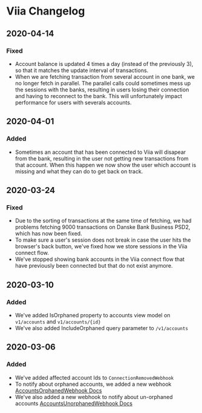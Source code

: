 # Viia Changelog

## 2020-04-14

### Fixed
- Account balance is updated 4 times a day (instead of the previously 3), so that it matches the update interval of transactions.
- When we are fetching transaction from several account in one bank, we no longer fetch in parallel. The parallel calls could sometimes mess up the sessions with the banks, resulting in users losing their connection and having to reconnect to the bank. This will unfortunately impact performance for users with severals accounts.

## 2020-04-01

### Added
- Sometimes an account that has been connected to Viia will disapear from the bank, resulting in the user not getting new transactions from that account. When this happen we now show the user which account is missing and what they can do to get back on track.

## 2020-03-24

### Fixed
- Due to the sorting of transactions at the same time of fetching, we had problems fetching 9000 transactions on Danske Bank Business PSD2, which has now been fixed. 
- To make sure a user's session does not break in case the user hits the browser's back button, we've fixed how we store sessions in the Viia connect flow. 
- We've stopped showing bank accounts in the Viia connect flow that have previously been connected but that do not exist anymore. 

## 2020-03-10

### Added

- We've added IsOrphaned property to accounts view model on `v1/accounts` and `v1/accounts/{id}`
- We've also added IncludeOrphaned query parameter to `/v1/accounts`

## 2020-03-06

### Added

- We've added affected account Ids to `ConnectionRemovedWebhook`
- To notify about orphaned accounts, we added a new webhook [AccountsOrphanedWebhook Docs](https://docs.getviia.com/#/webhooks/types?id=accountsorphanedwebhook)
- We've also added a new webhook to notify about un-orphaned accounts [AccountsUnorphanedWebhook Docs](https://docs.getviia.com/#/webhooks/types?id=accountsunorphanedwebhook)
